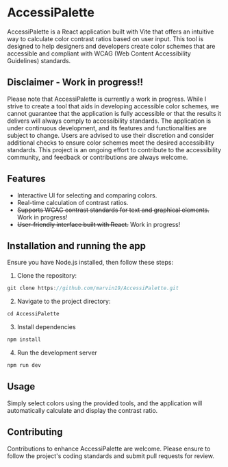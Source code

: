 # AccessiPalette
AccessiPalette is a React application built with Vite that offers an intuitive way to calculate color contrast ratios based on user input. This tool is designed to help designers and developers create color schemes that are accessible and compliant with WCAG (Web Content Accessibility Guidelines) standards.

## Disclaimer - Work in progress!!
Please note that AccessiPalette is currently a work in progress. While I strive to create a tool that aids in developing accessible color schemes, we cannot guarantee that the application is fully accessible or that the results it delivers will always comply to accessibility standards. The application is under continuous development, and its features and functionalities are subject to change. Users are advised to use their discretion and consider additional checks to ensure color schemes meet the desired accessibility standards. This project is an ongoing effort to contribute to the accessibility community, and feedback or contributions are always welcome.

## Features
- Interactive UI for selecting and comparing colors.
- Real-time calculation of contrast ratios.
- ~~Supports WCAG contrast standards for text and graphical elements.~~ Work in progress!
- ~~User-friendly interface built with React.~~ Work in progress!

## Installation and running the app
Ensure you have Node.js installed, then follow these steps:

1. Clone the repository:
```js
git clone https://github.com/marvin19/AccessiPalette.git
```
2. Navigate to the project directory:
```js
cd AccessiPalette
```
3. Install dependencies
```js
npm install
```
4. Run the development server
```js
npm run dev
```

## Usage
Simply select colors using the provided tools, and the application will automatically calculate and display the contrast ratio.

## Contributing
Contributions to enhance AccessiPalette are welcome. Please ensure to follow the project's coding standards and submit pull requests for review.
